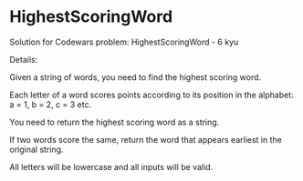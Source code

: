 # HighestScoringWord
Solution for Codewars problem: HighestScoringWord - 6 kyu

Details:

Given a string of words, you need to find the highest scoring word.

Each letter of a word scores points according to its position in the alphabet: a = 1, b = 2, c = 3 etc.

You need to return the highest scoring word as a string.

If two words score the same, return the word that appears earliest in the original string.

All letters will be lowercase and all inputs will be valid.
